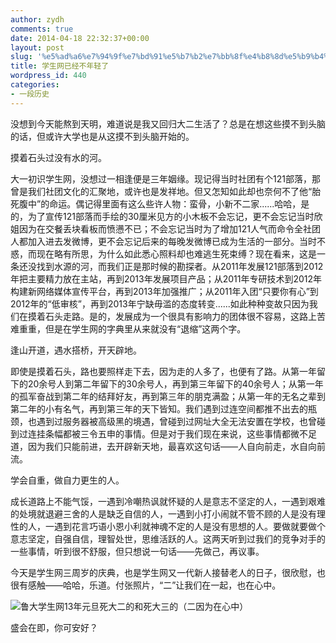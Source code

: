 ```yaml
---
author: zydh
comments: true
date: 2014-04-18 22:32:37+00:00
layout: post
slug: '%e5%ad%a6%e7%94%9f%e7%bd%91%e5%b7%b2%e7%bb%8f%e4%b8%8d%e5%b9%b4%e8%bd%bb%e4%ba%86'
title: 学生网已经不年轻了
wordpress_id: 440
categories:
- 一段历史
---
```


没想到今天能熬到天明，难道说是我又回归大二生活了？总是在想这些摸不到头脑的话，但或许大学也是从这摸不到头脑开始的。




摸着石头过没有水的河。




大一初识学生网，没想过一相逢便是三年姻缘。现记得当时社团有个121部落，那曾是我们社团文化的汇聚地，或许也是发祥地。但又怎知如此却也奈何不了他“胎死腹中”的命运。偶记得里面有这么些许人物：蛮骨，小新不二家......哈哈，是的，为了宣传121部落而手绘的30厘米见方的小木板不会忘记，更不会忘记当时欣姐因为在交餐丢块看板而愤懑不已；不会忘记当时为了增加121人气而命令全社团人都加入进去发微博，更不会忘记后来的每晚发微博已成为生活的一部分。当时不惑，而现在略有所思，为什么如此悉心照料却也难逃生死束缚？现在看来，这是一条还没找到水源的河，而我们正是那时候的勘探者。从2011年发展121部落到2012年把主要精力放在主站，再到2013年发展项目产品；从2011年专研技术到2012年构建新网络媒体宣传平台，再到2013年加强推广；从2011年入团“只要你有心”到2012年的“低审核”，再到2013年宁缺毋滥的态度转变......如此种种变故只因为我们在摸着石头走路。是的，发展成为一个很具有影响力的团体很不容易，这路上苦难重重，但是在学生网的字典里从来就没有“退缩”这两个字。




逢山开道，遇水搭桥，开天辟地。




即使是摸着石头，路也要照样走下去，因为走的人多了，也便有了路。从第一年留下的20余号人到第二年留下的30余号人，再到第三年留下的40余号人；从第一年的孤军奋战到第二年的结拜好友，再到第三年的朋克满盈；从第一年的无名之辈到第二年的小有名气，再到第三年的天下皆知。我们遇到过连空间都推不出去的瓶颈，也遇到过服务器被高级黑的境遇，曾碰到过网址大全无法安置在学校，也曾碰到过连挂条幅都被三令五申的事情。但是对于我们现在来说，这些事情都微不足道，因为我们只能前进，去开辟新天地，最喜欢这句话——人自向前走，水自向前流。




学会自重，做自力更生的人。




成长道路上不能气馁，一遇到冷嘲热讽就怀疑的人是意志不坚定的人，一遇到艰难的处境就退避三舍的人是缺乏自信的人，一遇到小打小闹就不管不顾的人是没有理性的人，一遇到花言巧语小恩小利就神魂不定的人是没有思想的人。要做就要做个意志坚定，自强自信，理智处世，思维活跃的人。这两天听到过我们的竞争对手的一些事情，听到很不舒服，但只想说一句话——先做己，再议事。




今天是学生网三周岁的庆典，也是学生网又一代新人接替老人的日子，很欣慰，也很有感触——哈哈，乐道。付张照片，“二”让我们在一起，也在心中。




![鲁大学生网13年元旦死大二的和死大三的（二因为在心中）](http://sailboat.ldustu.com/uploads/2014/04/鲁大学生网13年元旦死大二的和死大三的（二因为在心中）1.jpg)




盛会在即，你可安好？



